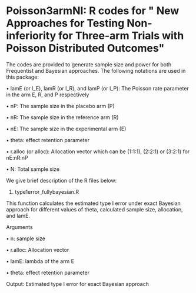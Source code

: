 # Poisson3armNI: R codes for " New Approaches for Testing Non-inferiority for Three-arm Trials with Poisson Distributed Outcomes"

The codes are provided to generate sample size and power for both Frequentist and Bayesian approaches. The following notations are used in this package:

•	lamE (or l_E), lamR (or l_R),  and lamP (or l_P): The Poisson rate parameter in the arm E, R, and P respectively

•	nP: The sample size in the placebo arm (P)

•	nR: The sample size in the reference arm (R)

•	nE: The sample size in the experimental arm (E)

•	theta: effect retention parameter

•	r.alloc (or alloc): Allocation vector which can be (1:1:1), (2:2:1) or (3:2:1) for nE:nR:nP

•	N: Total sample size

We give brief description of the R files below:

1. type1error_fullybayesian.R

This function calculates the estimated type I error under exact Bayesian approach for different values of theta, calculated sample size, allocation, and lamE.

Arguments

•	n: sample size

•	r.alloc: Allocation vector

•	lamE: lambda of the arm E

•	theta: effect retention parameter

Output: Estimated type I error for exact Bayesian approach
